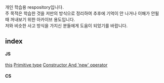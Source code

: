 개인 학습용 respository입니다.
<br/>주 목적은 학습한 것을 저만의 방식으로 정리하여 추후에 기억이 안 나거나 이해가 안될 때 꺼내보기 위한 아카이브 용도입니다.
<br/>저와 비슷한 사고 방식을 가지신 분들에게 도움이 되었기를 바랍니다.

## index

#### JS 
<detali><summary>
[this](https://github.com/sladhe01/lab/blob/main/this.md)
[Primitive type](https://github.com/sladhe01/lab/blob/main/Primitive%20type.md)
[Constructor And 'new' operator](https://github.com/sladhe01/lab/blob/main/Constructor%20And%20'new'%20operator.md)
</summary></detail>


#### CS